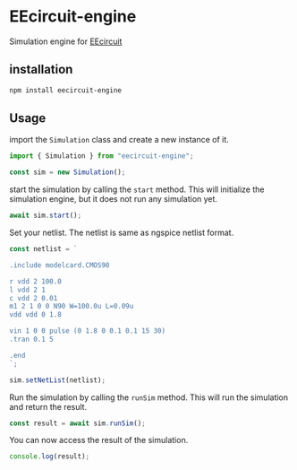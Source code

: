 # EEcircuit-engine

Simulation engine for [EEcircuit](https://github.com/eelab-dev/EEcircuit)

## installation

```bash
npm install eecircuit-engine
```

## Usage

import the `Simulation` class and create a new instance of it.

```javascript
import { Simulation } from "eecircuit-engine";

const sim = new Simulation();
```

start the simulation by calling the `start` method. This will initialize the simulation engine, but it does not run any simulation yet.

```javascript
await sim.start();
```

Set your netlist. The netlist is same as ngspice netlist format.

```javascript
const netlist = `

.include modelcard.CMOS90

r vdd 2 100.0
l vdd 2 1
c vdd 2 0.01
m1 2 1 0 0 N90 W=100.0u L=0.09u
vdd vdd 0 1.8

vin 1 0 0 pulse (0 1.8 0 0.1 0.1 15 30)
.tran 0.1 5

.end
`;

sim.setNetList(netlist);
```

Run the simulation by calling the `runSim` method. This will run the simulation and return the result.

```javascript
const result = await sim.runSim();
```

You can now access the result of the simulation.

```javascript
console.log(result);
```
